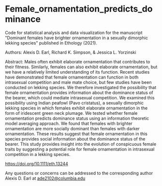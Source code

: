 # Female_ornamentation_predicts_dominance
Code for statistical analysis and data visualization for the manuscript "Dominant females have brighter ornamentation in a sexually dimorphic lekking species" published in Ethology (2021).

Authors: Alexis D. Earl, Richard K. Simpson, & Jessica L. Yorzinski

Abstract: 
Males often exhibit elaborate ornamentation that contributes to their fitness. Similarly, females can also exhibit elaborate ornamentation, but we have a relatively limited understanding of its function. Recent studies have demonstrated that female ornamentation can function in both intrasexual competition and male mate choice, but few studies have been conducted on lekking species. We therefore investigated the possibility that female ornamentation provides information about the dominance status of the bearer, which could mediate intrasexual competition. We examined this possibility using Indian peafowl (Pavo cristatus), a sexually dimorphic lekking species in which females exhibit elaborate ornamentation in the form of iridescent green neck plumage. We tested whether female ornamentation predicts dominance status using an information theoretic model averaging approach. We found that females with brighter ornamentation are more socially dominant than females with darker ornamentation. These results suggest that female ornamentation in this species provides social information about the dominance status of the bearer. This study provides insight into the evolution of conspicuous female traits by suggesting a potential role for female ornamentation in intrasexual competition in a lekking species.

https://doi.org/10.1111/eth.13244

Any questions or concerns can be addressed to the corresponding author Alexis D. Earl at ade2102@columbia.edu
